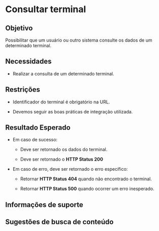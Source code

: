 # Consultar terminal

## Objetivo

Possibilitar que um usuário ou outro sistema consulte os dados de um determinado terminal.

## Necessidades

- Realizar a consulta de um determinado terminal.

## Restrições

- Identificador do terminal é obrigatório na URL.

- Devemos seguir as boas práticas de integração utilizada.

## Resultado Esperado

- Em caso de sucesso:

    - Deve ser retornado os dados do terminal.
    
    - Deve ser retornado o **HTTP Status 200**
    
- Em caso de erro, deve ser retornado o erro específico:

    - Retornar **HTTP Status 404** quando não encontrado o terminal.
    
    - Retornar **HTTP Status 500** quando ocorrer um erro inesperado.

## Informações de suporte

## Sugestões de busca de conteúdo